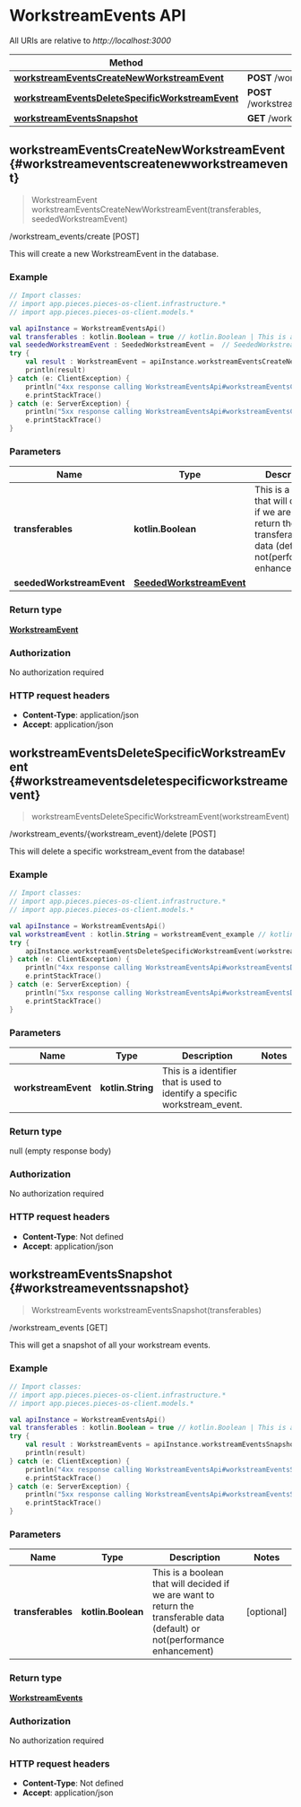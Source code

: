 # WorkstreamEvents API

All URIs are relative to *http://localhost:3000*

Method | HTTP request
------------- | -------------
[**workstreamEventsCreateNewWorkstreamEvent**](#workstreameventscreatenewworkstreamevent) | **POST** /workstream_events/create
[**workstreamEventsDeleteSpecificWorkstreamEvent**](#workstreameventsdeletespecificworkstreamevent) | **POST** /workstream_events/\{workstream_event\}/delete
[**workstreamEventsSnapshot**](#workstreameventssnapshot) | **GET** /workstream_events


<a id="workstreamEventsCreateNewWorkstreamEvent"></a>
## **workstreamEventsCreateNewWorkstreamEvent** {#workstreameventscreatenewworkstreamevent}
> WorkstreamEvent workstreamEventsCreateNewWorkstreamEvent(transferables, seededWorkstreamEvent)

/workstream_events/create [POST]

This will create a new WorkstreamEvent in the database.

### Example
```kotlin
// Import classes:
// import app.pieces.pieces-os-client.infrastructure.*
// import app.pieces.pieces-os-client.models.*

val apiInstance = WorkstreamEventsApi()
val transferables : kotlin.Boolean = true // kotlin.Boolean | This is a boolean that will decided if we are want to return the transferable data (default) or not(performance enhancement)
val seededWorkstreamEvent : SeededWorkstreamEvent =  // SeededWorkstreamEvent | 
try {
    val result : WorkstreamEvent = apiInstance.workstreamEventsCreateNewWorkstreamEvent(transferables, seededWorkstreamEvent)
    println(result)
} catch (e: ClientException) {
    println("4xx response calling WorkstreamEventsApi#workstreamEventsCreateNewWorkstreamEvent")
    e.printStackTrace()
} catch (e: ServerException) {
    println("5xx response calling WorkstreamEventsApi#workstreamEventsCreateNewWorkstreamEvent")
    e.printStackTrace()
}
```

### Parameters

Name | Type | Description  | Notes
------------- | ------------- | ------------- | -------------
 **transferables** | **kotlin.Boolean**| This is a boolean that will decided if we are want to return the transferable data (default) or not(performance enhancement) | [optional] 
 **seededWorkstreamEvent** | [**SeededWorkstreamEvent**](../models/SeededWorkstreamEvent)|  | [optional] 

### Return type

[**WorkstreamEvent**](../models/WorkstreamEvent)

### Authorization

No authorization required

### HTTP request headers

 - **Content-Type**: application/json
 - **Accept**: application/json

<a id="workstreamEventsDeleteSpecificWorkstreamEvent"></a>
## **workstreamEventsDeleteSpecificWorkstreamEvent** {#workstreameventsdeletespecificworkstreamevent}
> workstreamEventsDeleteSpecificWorkstreamEvent(workstreamEvent)

/workstream_events/\{workstream_event\}/delete [POST]

This will delete a specific workstream_event from the database!

### Example
```kotlin
// Import classes:
// import app.pieces.pieces-os-client.infrastructure.*
// import app.pieces.pieces-os-client.models.*

val apiInstance = WorkstreamEventsApi()
val workstreamEvent : kotlin.String = workstreamEvent_example // kotlin.String | This is a identifier that is used to identify a specific workstream_event.
try {
    apiInstance.workstreamEventsDeleteSpecificWorkstreamEvent(workstreamEvent)
} catch (e: ClientException) {
    println("4xx response calling WorkstreamEventsApi#workstreamEventsDeleteSpecificWorkstreamEvent")
    e.printStackTrace()
} catch (e: ServerException) {
    println("5xx response calling WorkstreamEventsApi#workstreamEventsDeleteSpecificWorkstreamEvent")
    e.printStackTrace()
}
```

### Parameters

Name | Type | Description  | Notes
------------- | ------------- | ------------- | -------------
 **workstreamEvent** | **kotlin.String**| This is a identifier that is used to identify a specific workstream_event. | 

### Return type

null (empty response body)

### Authorization

No authorization required

### HTTP request headers

 - **Content-Type**: Not defined
 - **Accept**: application/json

<a id="workstreamEventsSnapshot"></a>
## **workstreamEventsSnapshot** {#workstreameventssnapshot}
> WorkstreamEvents workstreamEventsSnapshot(transferables)

/workstream_events [GET]

This will get a snapshot of all your workstream events.

### Example
```kotlin
// Import classes:
// import app.pieces.pieces-os-client.infrastructure.*
// import app.pieces.pieces-os-client.models.*

val apiInstance = WorkstreamEventsApi()
val transferables : kotlin.Boolean = true // kotlin.Boolean | This is a boolean that will decided if we are want to return the transferable data (default) or not(performance enhancement)
try {
    val result : WorkstreamEvents = apiInstance.workstreamEventsSnapshot(transferables)
    println(result)
} catch (e: ClientException) {
    println("4xx response calling WorkstreamEventsApi#workstreamEventsSnapshot")
    e.printStackTrace()
} catch (e: ServerException) {
    println("5xx response calling WorkstreamEventsApi#workstreamEventsSnapshot")
    e.printStackTrace()
}
```

### Parameters

Name | Type | Description  | Notes
------------- | ------------- | ------------- | -------------
 **transferables** | **kotlin.Boolean**| This is a boolean that will decided if we are want to return the transferable data (default) or not(performance enhancement) | [optional] 

### Return type

[**WorkstreamEvents**](../models/WorkstreamEvents)

### Authorization

No authorization required

### HTTP request headers

 - **Content-Type**: Not defined
 - **Accept**: application/json


